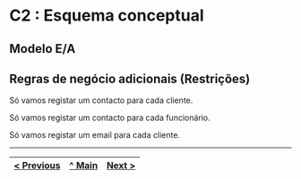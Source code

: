 # C2 : Esquema conceptual

## Modelo E/A

## Regras de negócio adicionais (Restrições)

Só vamos registar um contacto para cada cliente.

Só vamos registar um contacto para cada funcionário.

Só vamos registar um email para cada cliente.

---
[< Previous](rebd01.md) | [^ Main]() | [Next >](rebd03.md)
:--- | :---: | ---: 
